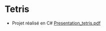 # Tetris 
- Projet réalisé en C#
[Presentation_tetris.pdf](https://github.com/RomainMagana/Tetris/files/7944293/Presentation_tetris.pdf)
